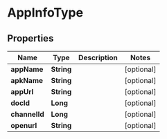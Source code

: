 

# AppInfoType


## Properties

Name | Type | Description | Notes
------------ | ------------- | ------------- | -------------
**appName** | **String** |  |  [optional]
**apkName** | **String** |  |  [optional]
**appUrl** | **String** |  |  [optional]
**docId** | **Long** |  |  [optional]
**channelId** | **Long** |  |  [optional]
**openurl** | **String** |  |  [optional]



